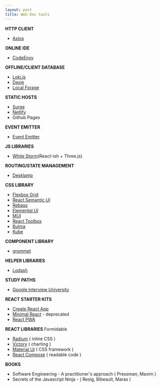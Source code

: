 ```yaml
---
layout: post
title: Web Dev tools
---
```


**HTTP CLIENT**
 - [Axios](https://github.com/mzabriskie/axios)

**ONLINE IDE**
 - [CodeEnvy](https://codenvy.com/)

**OFFLINE/CLIENT DATABASE**
 - [Loki.js](http://lokijs.org)
 - [Dexie](http://dexie.org/)
 - [Local Forage](https://github.com/localForage/localForage)

**STATIC HOSTS**
 - [Surge](https://surge.sh/)
 - [Netlify](https://www.netlify.com/)
 - Github Pages

**EVENT EMITTER**
 - [Event Emitter](https://github.com/Zlobin/es-event-emitter)

**JS LIBRARIES**
 - [White Storm](https://whsjs.io/#/)(React-ish + Three.js)

**ROUTING/STATE MANAGEMENT**
 - [Desklamp](https://github.com/desklamp-js/desklamp)

**CSS LIBRARY**
 - [Flexbox Grid](http://flexboxgrid.com/)
 - [React Semantic UI](http://react.semantic-ui.com/introduction)
 - [Rebass](http://jxnblk.com/rebass/)
 - [Elemental UI](http://elemental-ui.com/home)
 - [MUI](https://www.muicss.com/)
 - [React Toolbox](http://react-toolbox.com/)
 - [Bulma](http://bulma.io)
 - [Kube](https://imperavi.com/kube/)

**COMPONENT LIBRARY**
- [grommet](https://grommet.github.io/)

**HELPER LIBRARIES**
 - [Lodash](https://lodash.com/)

**STUDY PATHS**
 - [Google Interview University](https://github.com/jwasham/google-interview-university)

**REACT STARTER KITS**
 - [Create React App](https://github.com/facebookincubator/create-react-app)
 - [Minimal React](https://github.com/balupton/minimal-react) - deprecated
 - [React PWA](https://github.com/jeffposnick/create-react-pwa)  

**REACT LIBRARIES**
Formidable
 - [Radium](https://formidable.com/open-source/radium/) ( inline CSS )
 - [Victory](https://formidable.com/open-source/victory/) ( charting )
 - [Material UI](http://www.material-ui.com/#/) ( CSS framework )
 - [React Compose](http://reactcompose.com/) ( readable code )

**BOOKS**
 - Software Engineering - A practitioner's approach ( Pressman, Maxim )
 - Secrets of the Javascript Ninja - ( Resig, Bibeault, Maras )

